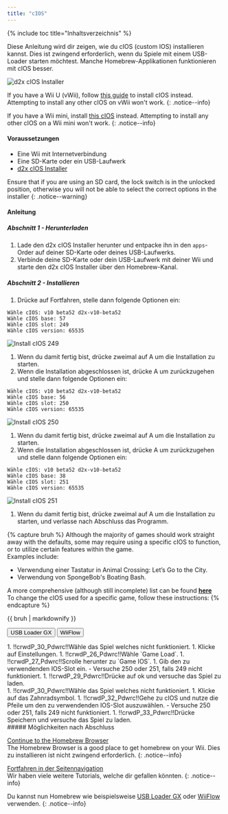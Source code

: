 ```yaml
---
title: "cIOS"
---
```


{% include toc title="Inhaltsverzeichnis" %}

Diese Anleitung wird dir zeigen, wie du cIOS (custom IOS) installieren kannst. Dies ist zwingend erforderlich, wenn du Spiele mit einem USB-Loader starten möchtest. Manche Homebrew-Applikationen funktionieren mit cIOS besser.

![d2x cIOS Installer](/images/cios/cIOS.png)

If you have a Wii U (vWii), follow [this guide](https://wiiu.hacks.guide/#/vwii-modding) to install cIOS instead. Attempting to install any other cIOS on vWii won't work.
{: .notice--info}

If you have a Wii mini, install [this cIOS](cios-mini) instead. Attempting to install any other cIOS on a Wii mini won't work.
{: .notice--info}

#### Voraussetzungen

* Eine Wii mit Internetverbindung
* Eine SD-Karte oder ein USB-Laufwerk
* [d2x cIOS Installer](/assets/files/d2x-cIOS-Installer-Wii.zip)

Ensure that if you are using an SD card, the lock switch is in the unlocked position, otherwise you will not be able to select the correct options in the installer
{: .notice--warning}

#### Anleitung

##### Abschnitt 1 - Herunterladen

1. Lade den d2x cIOS Installer herunter und entpacke ihn in den `apps`-Order auf deiner SD-Karte oder deines USB-Laufwerks.
1. Verbinde deine SD-Karte oder dein USB-Laufwerk mit deiner Wii und starte den d2x cIOS Installer über den Homebrew-Kanal.

##### Abschnitt 2 - Installieren

1. Drücke auf Fortfahren, stelle dann folgende Optionen ein:
```
Wähle cIOS: v10 beta52 d2x-v10-beta52
Wähle cIOS base: 57
Wähle cIOS slot: 249
Wähle cIOS version: 65535
```
![Install cIOS 249](/images/cios/Install249.png)
1. Wenn du damit fertig bist, drücke zweimal auf A um die Installation zu starten.
1. Wenn die Installation abgeschlossen ist, drücke A um zurückzugehen und stelle dann folgende Optionen ein:
```
Wähle cIOS: v10 beta52 d2x-v10-beta52
Wähle cIOS base: 56
Wähle cIOS slot: 250
Wähle cIOS version: 65535
```
![Install cIOS 250](/images/cios/Install250.png)
1. Wenn du damit fertig bist, drücke zweimal auf A um die Installation zu starten.
1. Wenn die Installation abgeschlossen ist, drücke A um zurückzugehen und stelle dann folgende Optionen ein:
```
Wähle cIOS: v10 beta52 d2x-v10-beta52
Wähle cIOS base: 38
Wähle cIOS slot: 251
Wähle cIOS version: 65535
```
![Install cIOS 251](/images/cios/Install251.png)
1. Wenn du damit fertig bist, drücke zweimal auf A um die Installation zu starten, und verlasse nach Abschluss das Programm.

{% capture bruh %}
Although the majority of games should work straight away with the defaults, some may require using a specific cIOS to function, or to utilize certain features within the game.<br> Examples include:
* Verwendung einer Tastatur in Animal Crossing: Let’s Go to the City.
* Verwendung von SpongeBob's Boating Bash.

A more comprehensive (although still incomplete) list can be found [**here**](https://wiki.gbatemp.net/wiki/Wii_cIOS_base_Compatibility_List)<br> To change the cIOS used for a specific game, follow these instructions:
{% endcapture %}
<div class="notice--warning">{{ bruh | markdownify }}</div>

<button class="tablinks btn btn--large btn--primary" id="defaultOpen" onclick="openTab(event, 'usbloadergx')">USB Loader GX</button>
<button class="tablinks btn btn--large btn--info" onclick="openTab(event, 'wiiflow')">WiiFlow</button>

<div id="usbloadergx" class="blanktabcontent" markdown="1">
1. !!crwdP_30_Pdwrc!!Wähle das Spiel welches nicht funktioniert.
1. Klicke auf Einstellungen.
1. !!crwdP_26_Pdwrc!!Wähle `Game Load`.
1. !!crwdP_27_Pdwrc!!Scrolle herunter zu `Game IOS`.
1. Gib den zu verwendenden IOS-Slot ein.
    - Versuche 250 oder 251, falls 249 nicht funktioniert.
1. !!crwdP_29_Pdwrc!!Drücke auf ok und versuche das Spiel zu laden.
</div>
<div id="wiiflow" class="blanktabcontent" markdown="1">
1. !!crwdP_30_Pdwrc!!Wähle das Spiel welches nicht funktioniert.
1. Klicke auf das Zahnradsymbol.
1. !!crwdP_32_Pdwrc!!Gehe zu cIOS und nutze die Pfeile um den zu verwendenden IOS-Slot auszuwählen.
    - Versuche 250 oder 251, falls 249 nicht funktioniert.
1. !!crwdP_33_Pdwrc!!Drücke Speichern und versuche das Spiel zu laden.
</div>
##### Möglichkeiten nach Abschluss

[Continue to the Homebrew Browser](hbb)<br> The Homebrew Browser is a good place to get homebrew on your Wii. Dies zu installieren ist nicht zwingend erforderlich.
{: .notice--info}

[Fortfahren in der Seitennavigation](site-navigation)<br> Wir haben viele weitere Tutorials, welche dir gefallen könnten.
{: .notice--info}

Du kannst nun Homebrew wie beispielsweise [USB Loader GX](usbloadergx) oder [WiiFlow](wiiflow) verwenden.
{: .notice--info}

<script>
    let tabcontent = document.getElementsByClassName("blanktabcontent");
    let tablinks = document.getElementsByClassName("tablinks");

    function openTab(evt, tabName) {
        let element;

        for (element of tabcontent) {
            element.style.display = "none";
        }

        for (element of tablinks) {
            element.className = element.className.replace("btn--primary", "btn--info");
            if (!element.className.includes('btn--info'))
                element.className += " btn--info";
        }

        document.getElementById(tabName).style.display = "block";
        evt.currentTarget.className = evt.currentTarget.className.replace("btn--info", "btn--primary");
    }

    // Get the element with id="defaultOpen" and click on it
    document.getElementById("defaultOpen").click();
</script>

